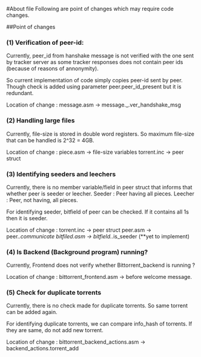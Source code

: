 #About file
Following are point of changes which may require code changes.

##Point of changes
### (1) Verification of peer-id:
Currently, peer_id from hanshake message is not verified with the one sent by tracker server as some tracker responses does not contain peer ids (because of reasons of annonymity).

So current implementation of code simply copies peer-id sent by peer. Though check is added using parameter peer.peer_id_present but it is redundant.

Location of change : message.asm -> message._.ver_handshake_msg

### (2) Handling large files
Currently, file-size is stored in double word registers. So maximum file-size that can be handled is 2^32 = 4GB. 

Location of change : piece.asm -> file-size variables
					 torrent.inc -> peer struct

### (3) Identifying seeders and leechers
Currently, there is no member variable/field in peer struct that informs that whether peer is seeder or leecher.
Seeder  : Peer having all pieces.
Leecher : Peer, not having, all pieces.

For identifying seeder, bitfield of peer can be checked. If it contains all 1s then it is seeder.

Location of change : torrent.inc  -> peer struct
                     peer.asm     -> peer._.communicate 
                     bitfiled.asm -> bitfield._.is_seeder (**yet to implement)
					 

### (4) Is Backend (Background program) running?
Currently, Frontend does not verify whether Bittorrent_backend is running ?

Location of change : bittorrent_frontend.asm -> before welcome message.

### (5) Check for duplicate torrents
Currently, there is no check made for duplicate torrents. So same torrent can be added again.

For identifying duplicate torrents, we can compare info_hash of torrents.
If they are same, do not add new torrent.

Location of change : bittorrent_backend_actions.asm -> backend_actions.torrent_add 

